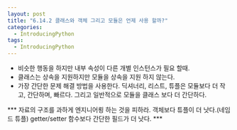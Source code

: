```yaml
---
layout: post
title: "6.14.2 클래스와 객체 그리고 모듈은 언제 사용 할까?"
categories:
  - IntroducingPython
tags:
  - IntroducingPython
---
```


* 비슷한 행동을 하지만 내부 속성이 다른 개별 인스턴스가 필요 할때.
* 클래스는 상속을 지원하지만 모듈을 상속을 지원 하지 않는다.
* 가장 간단한 문제 해결 방법을 사용한다. 딕셔너리, 리스트, 튜플은 모듈보다 더 작고, 간단하며, 빠르다. 그리고 일반적으로 모듈을 클래스 보다 더 간단하다.

*** 자료의 구조를 과하게 엔지니어룅 하는 것을 피하라. 객체보다 튜플이 더 낫다.(네임드 튜플)
getter/setter 함수보다 간단한 필드가 더 낫다. ***
